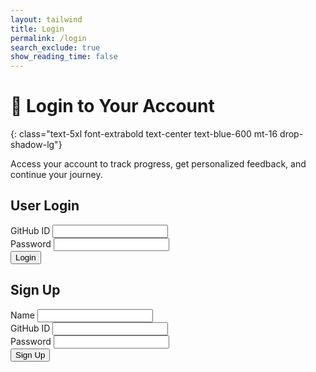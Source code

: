 ```yaml
---
layout: tailwind
title: Login
permalink: /login
search_exclude: true
show_reading_time: false
---
```


# 🔐 Login to Your Account
{: class="text-5xl font-extrabold text-center text-blue-600 mt-16 drop-shadow-lg"}

<p class="text-lg text-center text-gray-700 max-w-2xl mx-auto mt-4 leading-relaxed">
   Access your account to track progress, get personalized feedback, and continue your journey.
</p>
<div class="flex min-h-screen items-center justify-center px-4">
    <div class="w-full max-w-5xl p-12 shadow-lg rounded-xl bg-transparent">
        <div class="grid grid-cols-1 md:grid-cols-2 gap-8">
            <!-- Login Card -->
            <div class="p-8 bg-gray-50 shadow-md rounded-lg">
                <h2 class="text-xl font-semibold text-gray-700 mb-4">User Login</h2>
                <form onsubmit="pythonLogin(); return false;">
                    <div class="mb-4">
                        <label class="block text-gray-600">GitHub ID</label>
                        <input type="text" id="uid" class="w-full p-3 border rounded-lg focus:ring-2 focus:ring-blue-500" required>
                    </div>
                    <div class="mb-4">
                        <label class="block text-gray-600">Password</label>
                        <input type="password" id="password" class="w-full p-3 border rounded-lg focus:ring-2 focus:ring-blue-500" required>
                    </div>
                    <button type="submit" class="w-full bg-blue-500 text-white py-3 rounded-lg hover:bg-blue-600 transition">
                        Login
                    </button>
                    <p id="message" class="text-red-500 text-sm mt-2"></p>
                </form>
            </div>
            <!-- Signup Card -->
            <div class="p-8 bg-gray-50 shadow-md rounded-lg">
                <h2 class="text-xl font-semibold text-gray-700 mb-4">Sign Up</h2>
                <form id="signupForm" onsubmit="signup(); return false;">
                    <div class="mb-4">
                        <label class="block text-gray-600">Name</label>
                        <input type="text" id="name" class="w-full p-3 border rounded-lg focus:ring-2 focus:ring-blue-500" required>
                    </div>
                    <div class="mb-4">
                        <label class="block text-gray-600">GitHub ID</label>
                        <input type="text" id="signupUid" class="w-full p-3 border rounded-lg focus:ring-2 focus:ring-blue-500" required>
                    </div>
                    <div class="mb-4">
                        <label class="block text-gray-600">Password</label>
                        <input type="password" id="signupPassword" class="w-full p-3 border rounded-lg focus:ring-2 focus:ring-blue-500" required>
                    </div>
                    <button type="submit" class="w-full bg-green-500 text-white py-3 rounded-lg hover:bg-green-600 transition">
                        Sign Up
                    </button>
                    <p id="signupMessage" class="text-green-500 text-sm mt-2"></p>
                </form>
            </div>
        </div>
    </div>
</div>

<script type="module">
    import { login, pythonURI, fetchOptions } from '{{site.baseurl}}/assets/js/api/config.js';

    // Function to handle Python login
    window.pythonLogin = function() {
        const options = {
            URL: `${pythonURI}/api/authenticate`,
            callback: pythonDatabase,
            message: "message",
            method: "POST",
            cache: "no-cache",
            body: {
                uid: document.getElementById("uid").value,
                password: document.getElementById("password").value,
            }
        };
        login(options);
    }

    // Function to handle signup
    window.signup = function() {
        const signupButton = document.querySelector(".signup-card button");

        // Disable the button and change its color
        signupButton.disabled = true;
        signupButton.style.backgroundColor = '#d3d3d3';

        const signupOptions = {
            URL: `${pythonURI}/api/user`,
            method: "POST",
            cache: "no-cache",
            body: {
                name: document.getElementById("name").value,
                uid: document.getElementById("signupUid").value,
                password: document.getElementById("signupPassword").value,
            }
        };

        fetch(signupOptions.URL, {
            method: signupOptions.method,
            headers: {
                "Content-Type": "application/json"
            },
            body: JSON.stringify(signupOptions.body)
        })
        .then(response => {
            if (!response.ok) {
                throw new Error(`Signup failed: ${response.status}`);
            }
            return response.json();
        })
        .then(data => {
            document.getElementById("signupMessage").textContent = "Signup successful!";
        })
        .catch(error => {
            console.error("Signup Error:", error);
            document.getElementById("signupMessage").textContent = `Signup Error: ${error.message}`;
            signupButton.disabled = false;
            signupButton.style.backgroundColor = '';
        });
    }

    // Function to fetch and display Python data
    function pythonDatabase() {
        const URL = `${pythonURI}/api/id`;

        fetch(URL, fetchOptions)
            .then(response => {
                if (!response.ok) {
                    throw new Error(`Flask server response: ${response.status}`);
                }
                return response.json();
            })
            .then(data => {
                window.location.href = '{{site.baseurl}}/profile';
            })
            .catch(error => {
                console.error("Python Database Error:", error);
            });
    }

    // Call relevant database functions on the page load
    window.onload = function() {
         pythonDatabase();
    };
</script>
